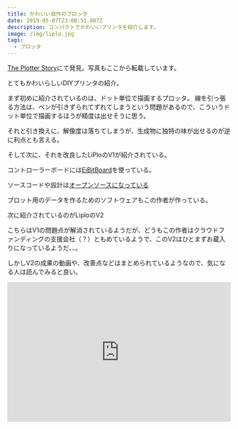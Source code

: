 ```yaml
---
title: かわいい自作のプロッタ
date: 2019-05-07T23:00:51.807Z
description: コンパクトでかわいいプリンタを紹介します。
image: /img/liplo.jpg
tags:
  - プロッタ
---
```

[The Plotter Story](https://www.benjaminpoilve.com/projects/plotter-story.html)にて発見。写真もここから転載しています。

とてもかわいらしいDIYプリンタの紹介。

まず初めに紹介されているのは、ドット単位で描画するプロッタ。
線を引っ張る方法は、ペンが引きずられてずれてしまうという問題があるので、こういうドット単位で描画するほうが精度は出せそうに思う。

それと引き換えに、解像度は落ちてしまうが、生成物に独特の味が出せるのが逆に利点とも言える。

そして次に、それを改良したLiPloのV1が紹介されている。

コントローラーボードには[EiBitBoard](http://www.schmalzhaus.com/EBB/)を使っている。

ソースコードや設計は[オープンソースになっている](https://github.com/BenjaminPoilve/Liplo)

プロット用のデータを作るためのソフトウェアもこの作者が作っている。

次に紹介されているのがLiploのV2

こちらはV1の問題点が解消されているようだが、どうもこの作者はクラウドファンディングの支援会社（？）ともめているようで、このV2はひとまずお蔵入りになっているようだ、、。

しかしV2の成果の動画や、改善点などはまとめられているようなので、気になる人は読んでみると良い。

<iframe width="100%" height="315" src="https://www.youtube.com/embed/27pN25DA5TU" frameborder="0" allow="accelerometer; autoplay; encrypted-media; gyroscope; picture-in-picture" allowfullscreen></iframe>

